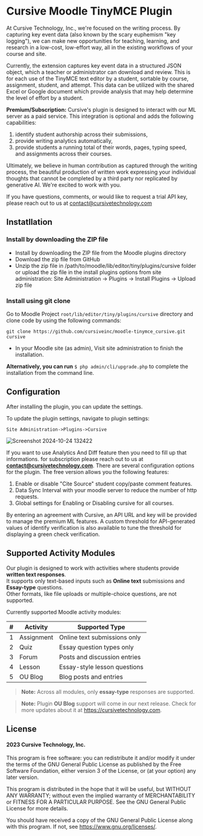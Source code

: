 # Cursive Moodle TinyMCE Plugin #

At Cursive Technology, Inc., we're focused on the writing process. By capturing key event data (also known by the scary euphemism "key logging"), we can make new opportunities for teaching, learning, and research in a low-cost, low-effort way, all in the existing workflows of your course and site.

Currently, the extension captures key event data in a structured JSON object, which a teacher or administrator can download and review. This is for each use of the TinyMCE text editor by a student, sortable by course, assignment, student, and attempt. This data can be utilized with the shared Excel or Google document which provide analysis that may help determine the level of effort by a student.

**Premium/Subscription:** Cursive's plugin is designed to interact with our ML server as a paid service. This integration is optional and adds the following capabilities: 
1. identify student authorship across their submissions, 
2. provide writing analytics automatically, 
3. provide students a running total of their words, pages, typing speed, and assignments across their courses.

Ultimately, we believe in human contribution as captured through the writing process, the beautiful production of written work expressing your individual thoughts that cannot be completed by a third party nor replicated by generative AI. We're excited to work with you.

If you have questions, comments, or would like to request a trial API key, please reach out to us at contact@cursivetechnology.com


## Instatllation

### Install by downloading the ZIP file
- Install by downloading the ZIP file from the Moodle plugins directory
- Download the zip file from GitHub
- Unzip the zip file in /path/to/moodle/lib/editor/tiny/plugins/cursive folder or upload the zip file in the install plugins options from site administration: Site Administration -> Plugins -> Install Plugins -> Upload zip file

### Install using git clone

Go to Moodle Project `root/lib/editor/tiny/plugins/cursive` directory and clone code by using the following commands:

```
git clone https://github.com/cursiveinc/moodle-tinymce_cursive.git cursive
```
- In your Moodle site (as admin), Visit site administration to finish the installation.

**Alternatively, you can run**
``$ php admin/cli/upgrade.php``
to complete the installation from the command line.


## Configuration
After installing the plugin, you can update the settings.

To update the plugin settings, navigate to plugin settings: 

 `Site Administration->Plugins->Cursive`
  
![Screenshot 2024-10-24 132422](https://github.com/user-attachments/assets/f176ce08-37d7-4c52-8a09-cade09fcbb99)

If you want to use Analytics And Diff feature then you need to fill up that informations.
for subscription please reach out to us at **contact@cursivetechnology.com**.
There are several configuration options for the plugin. The free version allows you the following features: 
1. Enable or disable "Cite Source" student copy/paste comment features. 
2. Data Sync Interval with your moodle server to reduce the number of http requests.
3. Global settings for Enabling or Disabling cursive for all courses.

By entering an agreement with Cursive, an API URL and key will be provided to manage the premium ML features. A custom threshold for API-generated values of identify verification is also available to tune the threshold for displaying a green check verification. 

## Supported Activity Modules

Our plugin is designed to work with activities where students provide **written text responses**.  
It supports only text-based inputs such as **Online text** submissions and **Essay-type** questions.  
Other formats, like file uploads or multiple-choice questions, are not supported.

Currently supported Moodle activity modules:

| # | Activity  | Supported Type |
|:-:|-----------|----------------|
| 1 | Assignment | Online text submissions only |
| 2 | Quiz       | Essay question types only |
| 3 | Forum      | Posts and discussion entries |
| 4 | Lesson     | Essay-style lesson questions |
| 5 | OU Blog    | Blog posts and entries |

> **Note:** Across all modules, only **essay-type** responses are supported.


>**Note:** Plugin **OU Blog** support will come in our next release. Check for more updates about it at https://cursivetechnology.com.

## License
#### 2023 Cursive Technology, Inc.

This program is free software: you can redistribute it and/or modify it under the terms of the GNU General Public License as published by the Free Software Foundation, either version 3 of the License, or (at your option) any later version.

This program is distributed in the hope that it will be useful, but WITHOUT ANY WARRANTY; without even the implied warranty of MERCHANTABILITY or FITNESS FOR A PARTICULAR PURPOSE. See the GNU General Public License for more details.

You should have received a copy of the GNU General Public License along with this program. If not, see https://www.gnu.org/licenses/.
